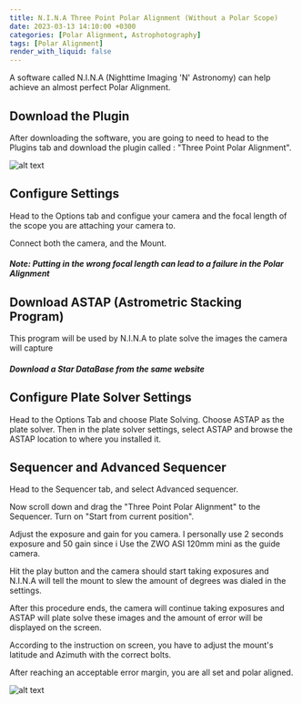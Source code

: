 ```yaml
---
title: N.I.N.A Three Point Polar Alignment (Without a Polar Scope)
date: 2023-03-13 14:10:00 +0300
categories: [Polar Alignment, Astrophotography]
tags: [Polar Alignment]
render_with_liquid: false
---
```


A software called N.I.N.A (Nighttime Imaging 'N' Astronomy) can help achieve an almost perfect Polar Alignment.

## Download the Plugin

After downloading the software, you are going to need to head to the Plugins tab and download the plugin called : "Three Point Polar Alignment".

![alt text](https://www.sternwarte-meckesheim.de/wp-content/uploads/2022/02/nina_astap_plugin_2.png)

## Configure Settings

Head to the Options tab and configue your camera and the focal length of the scope you are attaching your camera to.

Connect both the camera, and the Mount.

##### Note: Putting in the wrong focal length can lead to a failure in the Polar Alignment


## Download ASTAP (Astrometric Stacking Program)

This program will be used by N.I.N.A to plate solve the images the camera will capture

##### Download a Star DataBase from the same website


## Configure Plate Solver Settings

Head to the Options Tab and choose Plate Solving. Choose ASTAP as the plate solver.
Then in the plate solver settings, select ASTAP and browse the ASTAP location to where you installed it.


## Sequencer and Advanced Sequencer

Head to the Sequencer tab, and select Advanced sequencer.

Now scroll down and drag the "Three Point Polar Alignment" to the Sequencer.
Turn on "Start from current position".

Adjust the exposure and gain for you camera. I personally use 2 seconds exposure and 50 gain since i Use the ZWO ASI 120mm mini as the guide camera.

Hit the play button and the camera should start taking exposures and N.I.N.A will tell the mount to slew the amount of degrees was dialed in the settings. 

After this procedure ends, the camera will continue taking exposures and ASTAP will plate solve these images and the amount of error will be displayed on the screen. 

According to the instruction on screen, you have to adjust the mount's latitude and Azimuth with the correct bolts.

After reaching an acceptable error margin, you are all set and polar aligned.

![alt text](https://www.cloudynights.com/uploads/monthly_02_2022/post-335382-0-60380100-1644227605.jpg)


